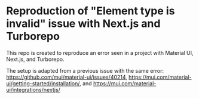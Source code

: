 # Reproduction of "Element type is invalid" issue with Next.js and Turborepo

This repo is created to reproduce an error seen in a project with Material UI, Next.js, and Turborepo.

The setup is adapted from a previous issue with the same error: https://github.com/mui/material-ui/issues/40214, https://mui.com/material-ui/getting-started/installation/, and https://mui.com/material-ui/integrations/nextjs/
